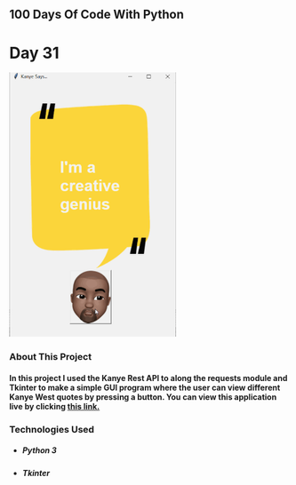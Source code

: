 ## 100 Days Of Code With Python

# Day 31

<p align="Left">
  <img src="./Project-Sample.gif" width="300px">
</p>

### About This Project

#### In this project I used the Kanye Rest API to along the requests module and Tkinter to make a simple GUI program where the user can view different Kanye West quotes by pressing a button. You can view this application live by clicking [this link.](https://repl.it/@ArisRoutsis/Kanye-Quote-Api#main.py)

### Technologies Used

- ##### Python 3
- ##### Tkinter
